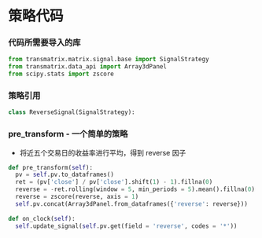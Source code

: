 # 策略代码
### 代码所需要导入的库
```python
from transmatrix.matrix.signal.base import SignalStrategy
from transmatrix.data_api import Array3dPanel
from scipy.stats import zscore
```
    
###  策略引用
```python
class ReverseSignal(SignalStrategy):
```

### pre_transform - 一个简单的策略
* 将近五个交易日的收益率进行平均，得到 reverse 因子

```python
def pre_transform(self):
  pv = self.pv.to_dataframes()
  ret = (pv['close'] / pv['close'].shift(1) - 1).fillna(0)
  reverse = -ret.rolling(window = 5, min_periods = 5).mean().fillna(0)  #近五个交易日收益率的平均
  reverse = zscore(reverse, axis = 1)
  self.pv.concat(Array3dPanel.from_dataframes({'reverse': reverse}))
      
def on_clock(self):
  self.update_signal(self.pv.get(field = 'reverse', codes = '*'))
```
